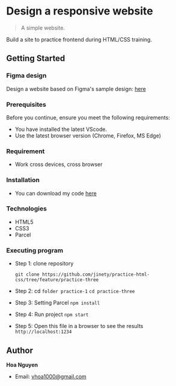 # Design a responsive website
> A simple website.

Build a site to practice frontend during HTML/CSS training.

## Getting Started 

### Figma design

Design a website based on Figma's sample design: [here](https://www.figma.com/file/NWlbUjPg4GynhdQcBvqTdw/Responsive-Web-Page-%F0%9F%8E%89-(Community)?node-id=102%3A191)

### Prerequisites

Before you continue, ensure you meet the following requirements:
* You have installed the latest VScode.
* Use the latest browser version (Chrome, Firefox, MS Edge)

### Requirement
* Work cross devices, cross browser

### Installation
* You can download my code [here](https://github.com/jinety/practice-html-css)

### Technologies
* HTML5
* CSS3
* Parcel

### Executing program
* Step 1: clone repository 
  
  `git clone https://github.com/jinety/practice-html-css/tree/feature/practice-three`
* Step 2: cd `folder practice-1` 
  `cd practice-three`
* Step 3: Setting Parcel 
  `npm install`
* Step 4: Run project 
  `npm start`
* Step 5: Open this file in a browser to see the results 
  `http://localhost:1234`

## Author
**Hoa Nguyen**
* Email: <vhoa1000@gmail.com>

